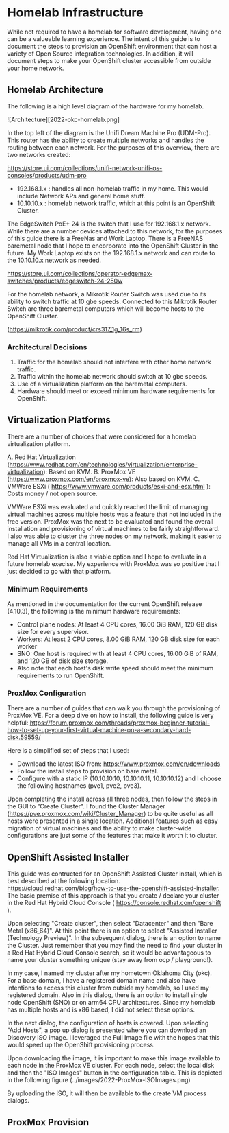 # Homelab Infrastructure

While not required to have a homelab for software development, having one can be a valueable 
learning experience. The intent of this guide is to document the steps to provision an 
OpenShift environment that can host a variety of Open Source integration technologies. In addition,
it will document steps to make your OpenShift cluster accessible from outside your home
network.

## Homelab Architecture

The following is a high level diagram of the hardware for my homelab.

![Architecture][2022-okc-homelab.png] 

In the top left of the diagram is the Unifi Dream Machine Pro (UDM-Pro). This router has the ability
to create multiple networks and handles the routing between each network. For the purposes of this
overview, there are two networks created:

https://store.ui.com/collections/unifi-network-unifi-os-consoles/products/udm-pro


* 192.168.1.x : handles all non-homelab traffic in my home. This would include Network APs and general 
home stuff.
* 10.10.10.x : homelab network traffic, which at this point is an OpenShift Cluster.

The EdgeSwitch PoE+ 24 is the switch that I use for 192.168.1.x network. While there are a number 
devices attached to this network, for the purposes of this guide there is a FreeNas and Work Laptop.
There is a FreeNAS baremetal node that I hope to encorporate into the OpenShift Cluster in the 
future. My Work Laptop exists on the 192.168.1.x network and can route to the 10.10.10.x network as 
needed.

https://store.ui.com/collections/operator-edgemax-switches/products/edgeswitch-24-250w

For the homelab network, a Mikrotik Router Switch was used due to its ability to switch traffic at 
10 gbe speeds. Connected to this Mikrotik Router Switch are three baremetal computers which will
become hosts to the OpenShift Cluster.

(https://mikrotik.com/product/crs317_1g_16s_rm)

### Architectural Decisions

1. Traffic for the homelab should not interfere with other home network traffic.
2. Traffic within the homelab network should switch at 10 gbe speeds.
3. Use of a virtualization platform on the baremetal computers.
4. Hardware should meet or exceed minimum hardware requirements for OpenShift.

## Virtualization Platforms

There are a number of choices that were considered for a homelab virtualization platform.

A. Red Hat Virtualization (https://www.redhat.com/en/technologies/virtualization/enterprise-virtualization): Based on KVM.
B. ProxMox VE (https://www.proxmox.com/en/proxmox-ve): Also based on KVM. 
C. VMWare ESXi ( https://www.vmware.com/products/esxi-and-esx.html ): Costs money / not open source.

VMWare ESXi was evaluated and quickly reached the limit of managing virtual machines across 
multiple hosts was a feature that not included in the free version. ProxMox was the next
to be evaluated and found the overall installation and provisioning of virtual machines to 
be fairly straightforward. I also was able to cluster the three nodes on my network, making 
it easier to manage all VMs in a central location.

Red Hat Virtualization is also a viable option and I hope to evaluate in a future homelab execise.
My experience with ProxMox was so positive that I just decided to go with that platform.

### Minimum Requirements

As mentioned in the documentation for the current OpenShift release (4.10.3), the following
is the minimum hardware requirements:

* Control plane nodes: At least 4 CPU cores, 16.00 GiB RAM, 120 GB disk size for every supervisor.
* Workers: At least 2 CPU cores, 8.00 GiB RAM, 120 GB disk size for each worker
* SNO: One host is required with at least 4 CPU cores, 16.00 GiB of RAM, and 120 GB of disk size storage.
* Also note that each host's disk write speed should meet the minimum requirements to run OpenShift.

### ProxMox Configuration

There are a number of guides that can walk you through the provisioning of ProxMox VE. For a deep 
dive on how to install, the following guide is very helpful: https://forum.proxmox.com/threads/proxmox-beginner-tutorial-how-to-set-up-your-first-virtual-machine-on-a-secondary-hard-disk.59559/

Here is a simplified set of steps that I used:
* Download the latest ISO from: https://www.proxmox.com/en/downloads
* Follow the install steps to provision on bare metal.
* Configure with a static IP (10.10.10.10, 10.10.10.11, 10.10.10.12) and I choose the following 
hostnames (pve1, pve2, pve3).

Upon completing the install across all three nodes, then follow the steps in the GUI to
"Create Cluster". I found the Cluster Manager (https://pve.proxmox.com/wiki/Cluster_Manager) to be quite 
useful as all hosts were presented in a single location. Additional features such as easy
migration of virtual machines and the ability to make cluster-wide configurations are 
just some of the features that make it worth it to cluster.

## OpenShift Assisted Installer

This guide was contructed for an OpenShift Assisted Cluster install, which is best described at the 
following location. https://cloud.redhat.com/blog/how-to-use-the-openshift-assisted-installer. The 
basic premise of this approach is that you create / declare your cluster in the Red Hat Hybrid
Cloud Console ( https://console.redhat.com/openshift ). 

Upon selecting "Create cluster", then select "Datacenter" and then "Bare Metal (x86_64)". At this
point there is an option to select "Assisted Installer (Technology Preview)". In the subsequent
dialog, there is an option to name the Cluster. Just remember that you may find the need to find
your cluster in a Red Hat Hybrid Cloud Console search, so it would be advantageous to name your
cluster something unique (stay away from ocp / playground!).

In my case, I named my cluster after my hometown Oklahoma City (okc). For a base domain, I have 
a registered domain name and also have intentions to access this cluster from outside my homelab, 
so I used my registered domain. Also in this dialog, there is an option to install single node
OpenShift (SNO) or on arm64 CPU architectures. Since my homelab has multiple hosts and is x86
based, I did not select these options.

In the next dialog, the configuration of hosts is covered. Upon selecting "Add Hosts", a pop
up dialog is presented where you can download an Discovery ISO image. I leveraged the Full
Image file with the hopes that this would speed up the OpenShift provisioning process.

Upon downloading the image, it is important to make this image available to each node
in the ProxMox VE cluster. For each node, select the local disk and then the "ISO Images"
button in the configuration table. This is depicted in the following figure (../images/2022-ProxMox-ISOImages.png)

By uploading the ISO, it will then be available to the create VM process dialogs.






## ProxMox Provision


